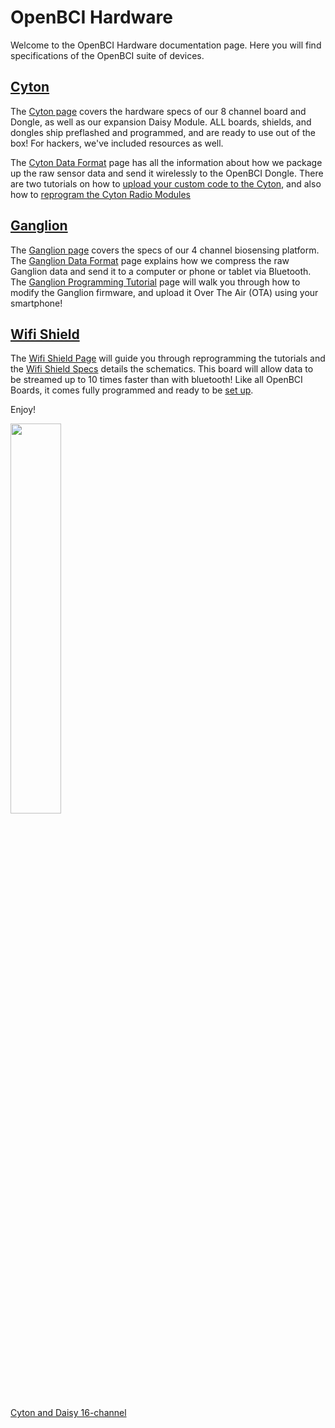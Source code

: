 # OpenBCI Hardware 

Welcome to the OpenBCI Hardware documentation page. Here you will find specifications of the OpenBCI suite of devices.  

## [Cyton](http://docs.openbci.com/Hardware/02-Cyton)

The [Cyton page](http://docs.openbci.com/Hardware/02-Cyton) covers the hardware specs of our 8 channel board and Dongle, as well as our expansion Daisy Module. ALL boards, shields, and dongles ship preflashed and programmed, and are ready to use out of the box!
For hackers, we've included resources as well.

The [Cyton Data Format](http://docs.openbci.com/Hardware/03-Cyton_Data_Format) page has all the information about how we package up the raw sensor data and send it wirelessly to the OpenBCI Dongle. There are two tutorials on how to [upload your custom code to the Cyton](http://docs.openbci.com/Hardware/05-Cyton_Board_Programming_Tutorial), and also how to [reprogram the Cyton Radio Modules](http://docs.openbci.com/Hardware/06-Cyton_Radios_Programming_Tutorial)

## [Ganglion](http://docs.openbci.com/Hardware/07-Ganglion)

The [Ganglion page](http://docs.openbci.com/Hardware/07-Ganglion) covers the specs of our 4 channel biosensing platform. 
The [Ganglion Data Format](http://docs.openbci.com/Hardware/08-Ganglion_Data_Format) page explains how we compress the raw Ganglion data and send it to a computer or phone or tablet via Bluetooth. The [Ganglion Programming Tutorial](http://docs.openbci.com/Hardware/09-Ganglion_Programming_Tutorial) page will walk you through how to modify the Ganglion firmware, and upload it Over The Air (OTA) using your smartphone!

## [Wifi Shield](http://docs.openbci.com/Hardware/12-Wifi_Programming_Tutorial)

The [Wifi Shield Page](http://docs.openbci.com/Hardware/12-Wifi_Programming_Tutorial) will guide you through reprogramming the tutorials and the [Wifi Shield Specs](http://docs.openbci.com/Hardware/11-Wifi) details the schematics. This board will allow data to be streamed up to 10 times faster than with bluetooth! Like all OpenBCI Boards, it comes fully programmed and ready to be [set up](http://docs.openbci.com/Tutorials/03-Wifi_Getting_Started_Guide#wifi-getting-started-guide-connecting-with-the-openbci-gui).

Enjoy!

<img src="https://github.com/OpenBCI/Docs/blob/master/assets/images/Cyton%2BDaisy%20Front%20Image.JPG?raw=true" width="40%">

[Cyton and Daisy 16-channel](https://shop.openbci.com/collections/frontpage/products/cyton-daisy-biosensing-boards-16-channel?variant=38959256526)
